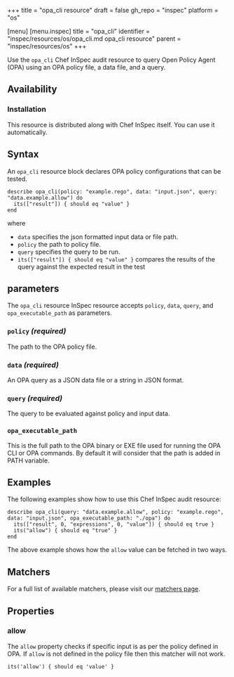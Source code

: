 +++
title = "opa_cli resource"
draft = false
gh_repo = "inspec"
platform = "os"

[menu]
  [menu.inspec]
    title = "opa_cli"
    identifier = "inspec/resources/os/opa_cli.md opa_cli resource"
    parent = "inspec/resources/os"
+++

Use the `opa_cli` Chef InSpec audit resource to query Open Policy Agent (OPA) using an OPA policy file, a data file, and a query.

## Availability

### Installation

This resource is distributed along with Chef InSpec itself. You can use it automatically.

## Syntax

An `opa_cli` resource block declares OPA policy configurations that can be tested.

    describe opa_cli(policy: "example.rego", data: "input.json", query: "data.example.allow") do
      its(["result"]) { should eq "value" }
    end

where

- `data` specifies the json formatted input data or file path.
- `policy` the path to policy file.
- `query` specifies the query to be run.
- `its(["result"]) { should eq "value" }` compares the results of the query against the expected result in the test

## parameters

The `opa_cli` resource InSpec resource accepts `policy`, `data`, `query`, and `opa_executable_path` as parameters.

### `policy` _(required)_

The path to the OPA policy file.

### `data` _(required)_

An OPA query as a JSON data file or a string in JSON format.

### `query` _(required)_

The query to be evaluated against policy and input data.

### `opa_executable_path`

This is the full path to the OPA binary or EXE file used for running the OPA CLI or OPA commands. By default it will consider that the path is added in PATH variable.

## Examples

The following examples show how to use this Chef InSpec audit resource:

    describe opa_cli(query: "data.example.allow", policy: "example.rego", data: "input.json", opa_executable_path: "./opa") do
      its(["result", 0, "expressions", 0, "value"]) { should eq true }
      its("allow") { should eq "true" }
    end

The above example shows how the `allow` value can be fetched in two ways.

## Matchers

For a full list of available matchers, please visit our [matchers page](/inspec/matchers/).

## Properties

### allow

The `allow` property checks if specific input is as per the policy defined in OPA. If `allow` is not defined in the policy file then this matcher will not work.

    its('allow') { should eq 'value' }
